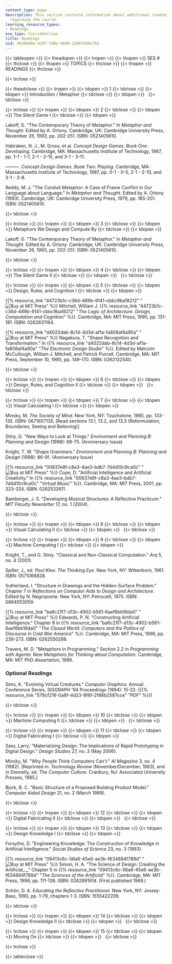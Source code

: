 ```yaml
---
content_type: page
description: This section contains information about additional reading materials
  regarding the course.
learning_resource_types:
- Readings
ocw_type: CourseSection
title: Readings
uid: 46d8b40e-429f-f48e-6600-220674d6e7b5
---
```


{{< tableopen >}}
{{< theadopen >}}
{{< tropen >}}
{{< thopen >}}
SES #
{{< thclose >}}
{{< thopen >}}
TOPICS
{{< thclose >}}
{{< thopen >}}
READINGS
{{< thclose >}}

{{< trclose >}}

{{< theadclose >}}
{{< tropen >}}
{{< tdopen >}}
1
{{< tdclose >}}
{{< tdopen >}}
Introduction / Metaphor
{{< tdclose >}}
{{< tdopen >}}
 
{{< tdclose >}}

{{< trclose >}}
{{< tropen >}}
{{< tdopen >}}
2
{{< tdclose >}}
{{< tdopen >}}
The Silent Game I
{{< tdclose >}}
{{< tdopen >}}


Lakoff, G. "The Contemporary Theory of Metaphor." In _Metaphor and Thought_. Edited by A. Ortony. Cambridge, UK: Cambridge University Press, November 26, 1993, pp. 202-251. ISBN: 0521405610.

Habraken, N. J., M. Gross, et al. _Concept Design Games_. _Book One: Developing_. Cambridge, MA: Massachusetts Institute of Technology, 1987, pp. 1-1 - 1-7, 2-1 - 2-15, and 3-1 - 3-11.

———. _Concept Design Games_. _Book Two: Playing_. Cambridge, MA: Massachusetts Institute of Technology, 1987, pp. 0-1 - 0-5, 2-1 - 2-10, and 3-1 - 3-8.

Reddy, M. J. "The Conduit Metaphor: A Case of Frame Conflict in Our Language about Language." In _Metaphor and Thought_. Edited by A. Ortony (1993). Cambridge, UK: Cambridge University Press, 1979, pp. 165-201. ISBN: 0521405610.


{{< tdclose >}}

{{< trclose >}}
{{< tropen >}}
{{< tdopen >}}
3
{{< tdclose >}}
{{< tdopen >}}
Metaphors We Design and Compute By
{{< tdclose >}}
{{< tdopen >}}


Lakoff, G. "The Contemporary Theory of Metaphor." In _Metaphor and Thought_. Edited by A. Ortony. Cambridge, UK: Cambridge University Press, November 26, 1993, pp. 202-251. ISBN: 0521405610.


{{< tdclose >}}

{{< trclose >}}
{{< tropen >}}
{{< tdopen >}}
4
{{< tdclose >}}
{{< tdopen >}}
The Silent Game II
{{< tdclose >}}
{{< tdopen >}}
 
{{< tdclose >}}

{{< trclose >}}
{{< tropen >}}
{{< tdopen >}}
5
{{< tdclose >}}
{{< tdopen >}}
Design, Rules, and Cognition I
{{< tdclose >}}
{{< tdopen >}}


{{% resource_link "44723b1c-c36d-489b-9141-cbbc9ba18212" "![Buy at MIT Press](/images/mp_logo.gif)" %}} Mitchell, William J. {{% resource_link "44723b1c-c36d-489b-9141-cbbc9ba18212" "_The Logic of Architecture. Design, Computation and Cognition_" %}}. Cambridge, MA: MIT Press, 1990, pp. 131-181. ISBN: 0262631164.

{{% resource_link "d4022dab-8c14-4d3d-af1a-fa808af4a90a" "![Buy at MIT Press](/images/mp_logo.gif)" %}} Nagakura, T. "Shape Recognition and Transformation." In {{% resource_link "d4022dab-8c14-4d3d-af1a-fa808af4a90a" "_The Electronic Design Studio_" %}}. Edited by Malcolm McCullough, William J. Mitchell, and Patrick Purcell. Cambridge, MA: MIT Press, September 10, 1990, pp. 149-170. ISBN: 0262132540.


{{< tdclose >}}

{{< trclose >}}
{{< tropen >}}
{{< tdopen >}}
6
{{< tdclose >}}
{{< tdopen >}}
Design, Rules, and Cognition II
{{< tdclose >}}
{{< tdopen >}}
 
{{< tdclose >}}

{{< trclose >}}
{{< tropen >}}
{{< tdopen >}}
7
{{< tdclose >}}
{{< tdopen >}}
Visual Calculating I
{{< tdclose >}}
{{< tdopen >}}


Minsky, M. _The Society of Mind_. New York, NY: Touchstone, 1985, pp. 133-135. ISBN: 0671657135. \[Read sections 13.1, 13.2, and 13.3 (Reformulation, Boundaries, Seeing and Believing)\]

Stiny, G. "New Ways to Look at Things." _Environment and Planning B: Planning and Design_ (1998): 68-75. (Anniversary Issue)

Knight, T. W. "Shape Grammars." _Environment and Planning B: Planning and Design_ (1998): 86-91. (Anniversary Issue)

{{% resource_link "00837e8f-c8a3-4ae3-bdb7-7d4d10c9ca0c" "![Buy at MIT Press](/images/mp_logo.gif)" %}} Cope, D. "Artificial Intelligence and Artificial Creativity." In {{% resource_link "00837e8f-c8a3-4ae3-bdb7-7d4d10c9ca0c" "_Virtual Music_" %}}. Cambridge, MA: MIT Press, 2001, pp. 323-324. ISBN: 0262532611.

Bamberger, J. S. "Developing Musical Structures: A Reflective Practicum." _MIT Faculty Newsletter_ 17, no. 1 (2004).


{{< tdclose >}}

{{< trclose >}}
{{< tropen >}}
{{< tdopen >}}
8
{{< tdclose >}}
{{< tdopen >}}
Visual Calculating II
{{< tdclose >}}
{{< tdopen >}}
 
{{< tdclose >}}

{{< trclose >}}
{{< tropen >}}
{{< tdopen >}}
9
{{< tdclose >}}
{{< tdopen >}}
Machine Computing I
{{< tdclose >}}
{{< tdopen >}}


Knight, T., and G. Stiny. "Classical and Non-Classical Computation." _Arq_ 5, no. 4 (2001).

Spiller, J., ed. _Paul Klee:_ _The Thinking Eye_. New York, NY: Wittenborn, 1961. ISBN: 0571066828.

Sutherland, I. "Structure in Drawings and the Hidden-Surface Problem." Chapter 7 in _Reflections on Computer Aids to Design and Architecture._ Edited by N. Negroponte. New York, NY: Petrocelli, 1975. ISBN: 0884053059.

{{% resource_link "ba6c21f7-d13c-4902-b561-6aef6bb16da0" "![Buy at MIT Press](/images/mp_logo.gif)" %}} Edwards, P. N. "Constructing Artificial Intelligence." Chapter 8 in {{% resource_link "ba6c21f7-d13c-4902-b561-6aef6bb16da0" "_The Closed World: Computers and the Politics of Discourse in Cold War America_" %}}. Cambridge, MA: MIT Press, 1996, pp. 239-273. ISBN: 0262550288.

Travers, M. D. "Metaphors in Programming." Section 2.2 in _Programming with Agents: New Metaphors for Thinking about Computation._ Cambridge, MA: MIT PhD dissertation, 1996.

### Optional Readings

Sims, K. "Evolving Virtual Creatures." _Computer Graphics_. Annual Conference Series, SIGGRAPH '94 Proceedings (1994): 15-22. ({{% resource_link "579cf216-0a8f-4d23-8f6f-2f86b2587cce" "PDF" %}})


{{< tdclose >}}

{{< trclose >}}
{{< tropen >}}
{{< tdopen >}}
10
{{< tdclose >}}
{{< tdopen >}}
Machine Computing II
{{< tdclose >}}
{{< tdopen >}}
 
{{< tdclose >}}

{{< trclose >}}
{{< tropen >}}
{{< tdopen >}}
11
{{< tdclose >}}
{{< tdopen >}}
Digital Fabricating I
{{< tdclose >}}
{{< tdopen >}}


Sass, Larry. "Materializing Design: The Implications of Rapid Prototyping in Digital Design." _Design Studies_ 27, no. 3 (May 2006).

Minsky, M. "Why People Think Computers Can't." _AI Magazine_ 3, no. 4 (1982). \[Reprinted in: _Technology Review_ (November/December, 1983), and in Donnelly, ed. _The Computer Culture._ Cranbury, NJ: Associated University Presses, 1985.\]

Bjork, B. C. "Basic Structure of a Proposed Building Product Model." _Computer Aided Design_ 21, no. 2 (March 1989).


{{< tdclose >}}

{{< trclose >}}
{{< tropen >}}
{{< tdopen >}}
12
{{< tdclose >}}
{{< tdopen >}}
Digital Fabricating II
{{< tdclose >}}
{{< tdopen >}}
 
{{< tdclose >}}

{{< trclose >}}
{{< tropen >}}
{{< tdopen >}}
13
{{< tdclose >}}
{{< tdopen >}}
Design Knowledge I
{{< tdclose >}}
{{< tdopen >}}


Forsythe, D. "Engineering Knowledge: The Construction of Knowledge in Artificial Intelligence." _Social Studies of Science_ 23, no. 3 (1993).

{{% resource_link "09413c6c-56a6-45e6-ae3b-f634884f789d" "![Buy at MIT Press](/images/mp_logo.gif)" %}} Simon, H. A. "The Science of Design: Creating the Artificial_._" Chapter 5 in {{% resource_link "09413c6c-56a6-45e6-ae3b-f634884f789d" "_The Sciences of the Artificial_" %}}. Cambridge, MA: MIT Press, 1996, pp. 111-138. ISBN: 0262691914. (First published 1969.)

Schön, D. A. _Educating the Reflective Practitioner._ New York, NY: Jossey-Bass, 1990, pp. 1-79, chapters 1-3. ISBN: 1555422209.


{{< tdclose >}}

{{< trclose >}}
{{< tropen >}}
{{< tdopen >}}
14
{{< tdclose >}}
{{< tdopen >}}
Design Knowledge II
{{< tdclose >}}
{{< tdopen >}}
 
{{< tdclose >}}

{{< trclose >}}
{{< tropen >}}
{{< tdopen >}}
15
{{< tdclose >}}
{{< tdopen >}}
Moving On
{{< tdclose >}}
{{< tdopen >}}
 
{{< tdclose >}}

{{< trclose >}}

{{< tableclose >}}